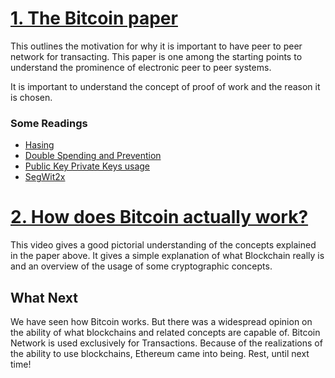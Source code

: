 # [1. The Bitcoin paper](https://bitcoin.org/bitcoin.pdf)

This outlines the motivation for why it is important to have peer to peer network 
for transacting. This paper is one among the starting points to understand the 
prominence of electronic peer to peer systems. 

It is important to understand the concept of proof of work and 
the reason it is chosen. 
### Some Readings
* [Hasing](https://www.csoonline.com/article/3602698/hashing-explained-why-its-your-best-bet-to-protect-stored-passwords.html)
* [Double Spending and Prevention](https://www.sofi.com/learn/content/double-spending/)
* [Public Key Private Keys usage](https://securityboulevard.com/2019/05/what-are-public-and-private-key-pairs-and-how-do-they-work/)
* [SegWit2x](https://www.coindesk.com/markets/2017/07/12/explainer-what-is-segwit2x-and-what-does-it-mean-for-bitcoin/)
# [2. How does Bitcoin actually work? ](https://www.youtube.com/watch?v=bBC-nXj3Ng4&ab_channel=3Blue1Brown)
This video gives a good pictorial understanding of the concepts explained in the paper above.
It gives a simple explanation of what Blockchain really is and an overview of the usage of some cryptographic concepts.


## What Next
We have seen how Bitcoin works. But there was a widespread opinion
on the ability of what blockchains and related concepts are capable of.
Bitcoin Network is used exclusively for Transactions. Because of the realizations of the ability
to use blockchains, Ethereum came into being. Rest, until next time! 